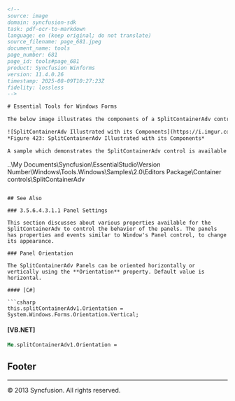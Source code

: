 ```html
<!-- 
source: image
domain: syncfusion-sdk
task: pdf-ocr-to-markdown
language: en (keep original; do not translate)
source_filename: page_681.jpeg
document_name: tools
page_number: 681
page_id: tools#page_681
product: Syncfusion Winforms
version: 11.4.0.26
timestamp: 2025-08-09T10:27:23Z
fidelity: lossless
-->

# Essential Tools for Windows Forms

The below image illustrates the components of a SplitContainerAdv control. It has two panels separated by a splitter, which has arrows and a grip for the splitter.

![SplitContainerAdv Illustrated with its Components](https://i.imgur.com/exampleimage.png)
*Figure 423: SplitContainerAdv Illustrated with its Components*

A sample which demonstrates the SplitContainerAdv control is available in the below sample installation location.

```
..\My Documents\Syncfusion\EssentialStudio\Version Number\Windows\Tools.Windows\Samples\2.0\Editors Package\Container controls\SplitContainerAdv
```

## See Also

### 3.5.6.4.3.1.1 Panel Settings

This section discusses about various properties available for the SplitContainerAdv to control the behavior of the panels. The panels has properties and events similar to Window's Panel control, to change its appearance.

### Panel Orientation

The SplitContainerAdv Panels can be oriented horizontally or vertically using the **Orientation** property. Default value is horizontal.

#### [C#]

```csharp
this.splitContainerAdv1.Orientation =
System.Windows.Forms.Orientation.Vertical;
```

#### [VB.NET]

```vb
Me.splitContainerAdv1.Orientation =
```

## Footer

---

© 2013 Syncfusion. All rights reserved.

<!-- tags: [product, Syncfusion Winforms, SplitContainerAdv, control, orientation, property, version:11.4.0.26] keywords: [SplitContainerAdv, orientation property, panel settings, Windows Forms, Syncfusion] -->
```